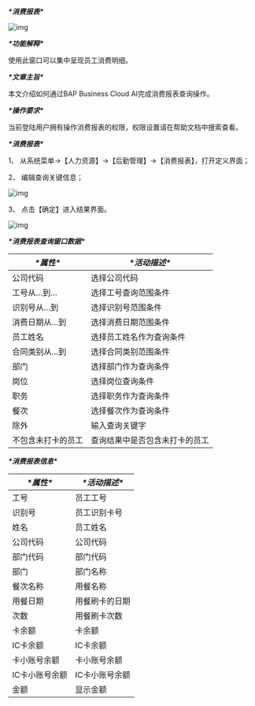 ***\*消费报表\****

![img](file:///C:\Users\ADMINI~1\AppData\Local\Temp\ksohtml\wps844C.tmp.png) 

***\*功能解释\****

使用此窗口可以集中呈现员工消费明细。

***\*文章主旨\****

本文介绍如何通过BAP Business Cloud AI完成消费报表查询操作。

***\*操作要求\****

当前登陆用户拥有操作消费报表的权限，权限设置请在帮助文档中搜索查看。

***\*消费报表\****

1、 从系统菜单->【人力资源】->【后勤管理】->【消费报表】，打开定义界面；

2、 编辑查询关键信息；

![img](file:///C:\Users\ADMINI~1\AppData\Local\Temp\ksohtml\wps847B.tmp.jpg) 

3、 点击【确定】进入结果界面。

![img](file:///C:\Users\ADMINI~1\AppData\Local\Temp\ksohtml\wps847C.tmp.jpg) 

***\*消费报表查询窗口数据\****

| ***\*属性\****     | ***\*活动描述\****             |
| ------------------ | ------------------------------ |
| 公司代码           | 选择公司代码                   |
| 工号从…到…         | 选择工号查询范围条件           |
| 识别号从…到        | 选择识别号范围条件             |
| 消费日期从…到      | 选择消费日期范围条件           |
| 员工姓名           | 选择员工姓名作为查询条件       |
| 合同类别从…到      | 选择合同类别范围条件           |
| 部门               | 选择部门作为查询条件           |
| 岗位               | 选择岗位查询条件               |
| 职务               | 选择职务作为查询条件           |
| 餐次               | 选择餐次作为查询条件           |
| 除外               | 输入查询关键字                 |
| 不包含未打卡的员工 | 查询结果中是否包含未打卡的员工 |

***\*消费报表信息\****

| ***\*属性\**** | ***\*活动描述\**** |
| -------------- | ------------------ |
| 工号           | 员工工号           |
| 识别号         | 员工识别卡号       |
| 姓名           | 员工姓名           |
| 公司代码       | 公司代码           |
| 部门代码       | 部门代码           |
| 部门           | 部门名称           |
| 餐次名称       | 用餐名称           |
| 用餐日期       | 用餐刷卡的日期     |
| 次数           | 用餐刷卡次数       |
| 卡余额         | 卡余额             |
| IC卡余额       | IC卡余额           |
| 卡小账号余额   | 卡小账号余额       |
| IC卡小账号余额 | IC卡小账号余额     |
| 金额           | 显示金额           |

 